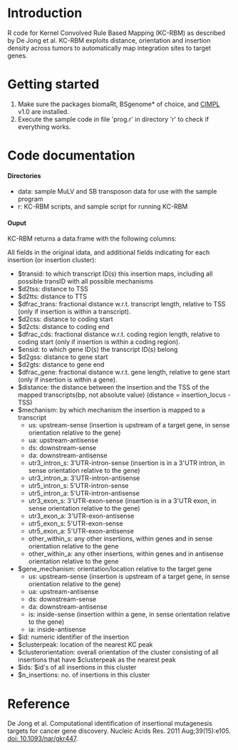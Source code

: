 # Introduction
R code for Kernel Convolved Rule Based Mapping (KC-RBM) as described by De Jong et al. KC-RBM exploits distance, orientation and insertion density across tumors to automatically map integration sites to target genes. 

# Getting started
1. Make sure the packages biomaRt, BSgenome* of choice, and [CIMPL](https://github.com/NKI-CCB/cimpl/) v1.0 are installed.
2. Execute the sample code in file 'prog.r' in directory 'r' to check if everything works.

# Code documentation
#### Directories
- data: sample MuLV and SB transposon data for use with the sample program
- r: KC-RBM scripts, and sample script for running KC-RBM

#### Ouput
KC-RBM returns a data.frame with the following columns:

All fields in the original idata, and additional fields indicating for each insertion (or insertion cluster):
- $transid: to which transcript ID(s) this insertion maps, including all possible transID with all possible mechanisms
- $d2tss: distance to TSS
- $d2tts: distance to TTS
- $dfrac_trans: fractional distance w.r.t. transcript length, relative to TSS (only if insertion is within a transcript).
- $d2css: distance to coding start
- $d2cts: distance to coding end
- $dfrac_cds: fractional distance w.r.t. coding region length, relative to coding start (only if insertion is within a coding region).
- $ensid: to which gene ID(s) the transcript ID(s) belong
- $d2gss: distance to gene start
- $d2gts: distance to gene end
- $dfrac_gene: fractional distance w.r.t. gene length, relative to gene start (only if insertion is within a gene).
- $distance: the distance between the insertion and the TSS of the mapped transcripts(bp, not absolute value) (distance = insertion_locus - TSS)
- $mechanism: by which mechanism the insertion is mapped to a transcript
  - us: upstream-sense (insertion is upstream of a target gene, in sense orientation relative to the gene)
  - ua: upstream-antisense
  - ds: downstream-sense
  - da: downstream-antisense
  - utr3_intron_s: 3'UTR-intron-sense (insertion is in a 3'UTR intron, in sense orientation relative to the gene)
  - utr3_intron_a: 3'UTR-intron-antisense
  - utr5_intron_s: 5'UTR-intron-sense
  - utr5_intron_a: 5'UTR-intron-antisense
  - utr3_exon_s: 3'UTR-exon-sense (insertion is in a 3'UTR exon, in sense orientation relative to the gene)
  - utr3_exon_a: 3'UTR-exon-antisense
  - utr5_exon_s: 5'UTR-exon-sense
  - utr5_exon_a: 5'UTR-exon-antisense
  - other_within_s: any other insertions, within genes and in sense orientation relative to the gene
  - other_within_a: any other insertions, within genes and in antisense orientation relative to the gene
- $gene_mechanism: orientation/location relative to the target gene
  - us: upstream-sense (insertion is upstream of a target gene, in sense orientation relative to the gene)
  - ua: upstream-antisense
  - ds: downstream-sense
  - da: downstream-antisense
  - is: inside-sense (insertion within a gene, in sense orientation relative to the gene)
  - ia: inside-antisense
- $id: numeric identifier of the insertion
- $clusterpeak: location of the nearest KC peak
- $clusterorientation: overall orientation of the cluster consisting of all insertions that have $clusterpeak as the nearest peak
- $ids: $id's of all insertions in this cluster
- $n_insertions: no. of insertions in this cluster

# Reference
De Jong et al. Computational identification of insertional mutagenesis targets for cancer gene discovery. Nucleic Acids Res. 2011 Aug;39(15):e105. [doi: 10.1093/nar/gkr447](http://dx.doi.org/10.1093/nar/gkr447).
